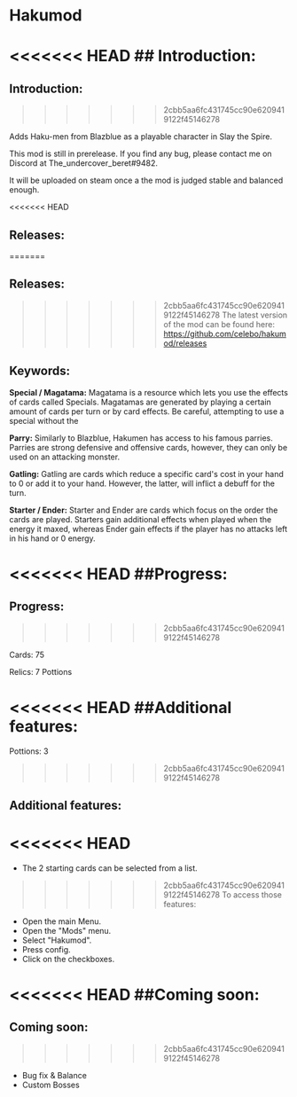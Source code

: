 # Hakumod

<<<<<<< HEAD
## Introduction:
=======
## Introduction:
>>>>>>> 2cbb5aa6fc431745cc90e6209419122f45146278

Adds Haku-men from Blazblue as a playable character in Slay the Spire.

This mod is still in prerelease. If you find any bug, please contact me on Discord at The_undercover_beret#9482.

It will be uploaded on steam once a the mod is judged stable and balanced enough.

<<<<<<< HEAD

## Releases:

=======
## Releases:

>>>>>>> 2cbb5aa6fc431745cc90e6209419122f45146278
The latest version of the mod can be found here: 
https://github.com/celebo/hakumod/releases

## Keywords:

**Special / Magatama:**
Magatama is a resource which lets you use the effects of cards called Specials. Magatamas are generated by playing a certain amount of cards per turn or by card effects. 
Be careful, attempting to use a special without the 

**Parry:**
Similarly to Blazblue, Hakumen has access to his famous parries. Parries are strong defensive and offensive cards, however, they can only be used on an attacking monster. 

**Gatling:** 
Gatling are cards which reduce a specific card's cost in your hand to 0 or add it to your hand. However, the latter, will inflict a debuff for the turn. 

**Starter / Ender:**
 Starter and Ender are cards which focus on the order the cards are played. Starters gain additional effects when played when the energy it maxed, whereas Ender gain effects if the player has no attacks left in his hand or 0 energy.

<<<<<<< HEAD
##Progress:
=======
## Progress:
>>>>>>> 2cbb5aa6fc431745cc90e6209419122f45146278

Cards: 75

Relics: 7
Pottions

<<<<<<< HEAD
##Additional features:
=======
Pottions: 3
>>>>>>> 2cbb5aa6fc431745cc90e6209419122f45146278

## Additional features:

<<<<<<< HEAD
=======
- The 2 starting cards can be selected from a list.

>>>>>>> 2cbb5aa6fc431745cc90e6209419122f45146278
To access those features:
- Open the main Menu.
- Open the "Mods" menu.
- Select "Hakumod". 
- Press config.
- Click on the checkboxes.

<<<<<<< HEAD
##Coming soon:
=======
## Coming soon:
>>>>>>> 2cbb5aa6fc431745cc90e6209419122f45146278

- Bug fix & Balance
- Custom Bosses

